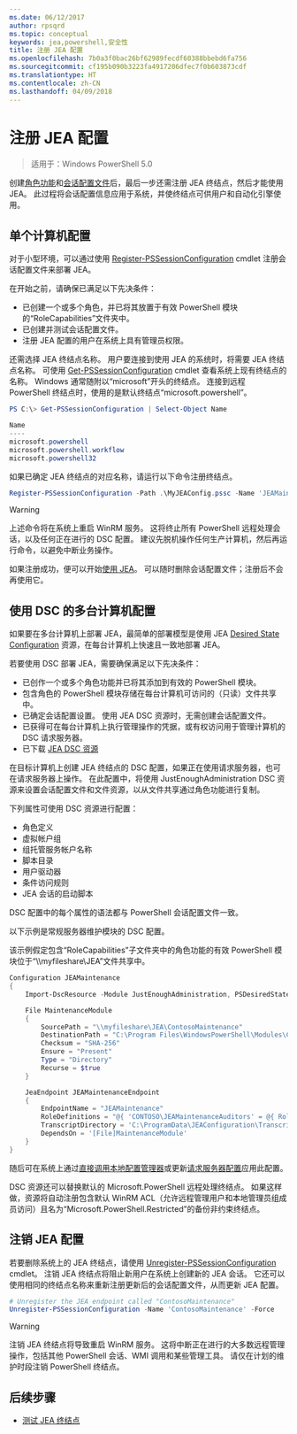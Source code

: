 ```yaml
---
ms.date: 06/12/2017
author: rpsqrd
ms.topic: conceptual
keywords: jea,powershell,安全性
title: 注册 JEA 配置
ms.openlocfilehash: 7b0a3f0bac26bf62989fecdf60388bbebd6fa756
ms.sourcegitcommit: cf195b090b3223fa4917206dfec7f0b603873cdf
ms.translationtype: HT
ms.contentlocale: zh-CN
ms.lasthandoff: 04/09/2018
---
```

# <a name="registering-jea-configurations"></a>注册 JEA 配置

> 适用于：Windows PowerShell 5.0

创建[角色功能](role-capabilities.md)和[会话配置文件](session-configurations.md)后，最后一步还需注册 JEA 终结点，然后才能使用 JEA。
此过程将会话配置信息应用于系统，并使终结点可供用户和自动化引擎使用。

## <a name="single-machine-configuration"></a>单个计算机配置

对于小型环境，可以通过使用 [Register-PSSessionConfiguration](https://msdn.microsoft.com/powershell/reference/5.1/microsoft.powershell.core/register-pssessionconfiguration) cmdlet 注册会话配置文件来部署 JEA。

在开始之前，请确保已满足以下先决条件：
- 已创建一个或多个角色，并已将其放置于有效 PowerShell 模块的“RoleCapabilities”文件夹中。
- 已创建并测试会话配置文件。
- 注册 JEA 配置的用户在系统上具有管理员权限。

还需选择 JEA 终结点名称。
用户要连接到使用 JEA 的系统时，将需要 JEA 终结点名称。
可使用 [Get-PSSessionConfiguration](https://msdn.microsoft.com/powershell/reference/5.1/microsoft.powershell.core/get-pssessionconfiguration) cmdlet 查看系统上现有终结点的名称。
Windows 通常随附以“microsoft”开头的终结点。
连接到远程 PowerShell 终结点时，使用的是默认终结点“microsoft.powershell”。

```powershell
PS C:\> Get-PSSessionConfiguration | Select-Object Name

Name
----
microsoft.powershell
microsoft.powershell.workflow
microsoft.powershell32
```

如果已确定 JEA 终结点的对应名称，请运行以下命令注册终结点。

```powershell
Register-PSSessionConfiguration -Path .\MyJEAConfig.pssc -Name 'JEAMaintenance' -Force
```

> [!WARNING]
> 上述命令将在系统上重启 WinRM 服务。
> 这将终止所有 PowerShell 远程处理会话，以及任何正在进行的 DSC 配置。
> 建议先脱机操作任何生产计算机，然后再运行命令，以避免中断业务操作。

如果注册成功，便可以开始[使用 JEA](using-jea.md)。
可以随时删除会话配置文件；注册后不会再使用它。

## <a name="multi-machine-configuration-with-dsc"></a>使用 DSC 的多台计算机配置

如果要在多台计算机上部署 JEA，最简单的部署模型是使用 JEA [Desired State Configuration](https://msdn.microsoft.com/en-us/powershell/dsc/overview) 资源，在每台计算机上快速且一致地部署 JEA。

若要使用 DSC 部署 JEA，需要确保满足以下先决条件：
- 已创作一个或多个角色功能并已将其添加到有效的 PowerShell 模块。
- 包含角色的 PowerShell 模块存储在每台计算机可访问的（只读）文件共享中。
- 已确定会话配置设置。 使用 JEA DSC 资源时，无需创建会话配置文件。
- 已获得可在每台计算机上执行管理操作的凭据，或有权访问用于管理计算机的 DSC 请求服务器。
- 已下载 [JEA DSC 资源](https://github.com/PowerShell/JEA/tree/master/DSC%20Resource)

在目标计算机上创建 JEA 终结点的 DSC 配置，如果正在使用请求服务器，也可在请求服务器上操作。
在此配置中，将使用 JustEnoughAdministration DSC 资源来设置会话配置文件和文件资源，以从文件共享通过角色功能进行复制。

下列属性可使用 DSC 资源进行配置：
- 角色定义
- 虚拟帐户组
- 组托管服务帐户名称
- 脚本目录
- 用户驱动器
- 条件访问规则
- JEA 会话的启动脚本

DSC 配置中的每个属性的语法都与 PowerShell 会话配置文件一致。

以下示例是常规服务器维护模块的 DSC 配置。

该示例假定包含“RoleCapabilities”子文件夹中的角色功能的有效 PowerShell 模块位于“\\\\myfileshare\\JEA”文件共享中。


```powershell
Configuration JEAMaintenance
{
    Import-DscResource -Module JustEnoughAdministration, PSDesiredStateConfiguration

    File MaintenanceModule
    {
        SourcePath = "\\myfileshare\JEA\ContosoMaintenance"
        DestinationPath = "C:\Program Files\WindowsPowerShell\Modules\ContosoMaintenance"
        Checksum = "SHA-256"
        Ensure = "Present"
        Type = "Directory"
        Recurse = $true
    }

    JeaEndpoint JEAMaintenanceEndpoint
    {
        EndpointName = "JEAMaintenance"
        RoleDefinitions = "@{ 'CONTOSO\JEAMaintenanceAuditors' = @{ RoleCapabilities = 'GeneralServerMaintenance-Audit' }; 'CONTOSO\JEAMaintenanceAdmins' = @{ RoleCapabilities = 'GeneralServerMaintenance-Audit', 'GeneralServerMaintenance-Admin' } }"
        TranscriptDirectory = 'C:\ProgramData\JEAConfiguration\Transcripts'
        DependsOn = '[File]MaintenanceModule'
    }
}
```

随后可在系统上通过[直接调用本地配置管理器](https://msdn.microsoft.com/en-us/powershell/dsc/metaconfig)或更新[请求服务器配置](https://msdn.microsoft.com/en-us/powershell/dsc/pullserver)应用此配置。

DSC 资源还可以替换默认的 Microsoft.PowerShell 远程处理终结点。
如果这样做，资源将自动注册包含默认 WinRM ACL（允许远程管理用户和本地管理员组成员访问）且名为“Microsoft.PowerShell.Restricted”的备份非约束终结点。

## <a name="unregistering-jea-configurations"></a>注销 JEA 配置

若要删除系统上的 JEA 终结点，请使用 [Unregister-PSSessionConfiguration](https://msdn.microsoft.com/powershell/reference/5.1/microsoft.powershell.core/Unregister-PSSessionConfiguration) cmdlet。
注销 JEA 终结点将阻止新用户在系统上创建新的 JEA 会话。
它还可以使用相同的终结点名称来重新注册更新后的会话配置文件，从而更新 JEA 配置。

```powershell
# Unregister the JEA endpoint called "ContosoMaintenance"
Unregister-PSSessionConfiguration -Name 'ContosoMaintenance' -Force
```

> [!WARNING]
> 注销 JEA 终结点将导致重启 WinRM 服务。
> 这将中断正在进行的大多数远程管理操作，包括其他 PowerShell 会话、WMI 调用和某些管理工具。
> 请仅在计划的维护时段注销 PowerShell 终结点。

## <a name="next-steps"></a>后续步骤

- [测试 JEA 终结点](using-jea.md)